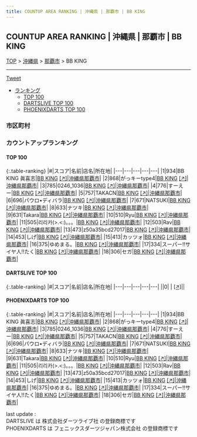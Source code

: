 ```yaml
---
title: COUNTUP AREA RANKING | 沖縄県 | 那覇市 | BB KING
---
```

## COUNTUP AREA RANKING | 沖縄県 | 那覇市 | BB KING

[TOP](/darts/rank/) > [沖縄県](/darts/rank/沖縄県/) > [那覇市](/darts/rank/沖縄県/那覇市/) > BB KING

___

<a href="https://twitter.com/share?ref_src=twsrc%5Etfw" data-text="COUNTUP AREA RANKING | 沖縄県那覇市BB KING" class="twitter-share-button" data-hashtags="DARTSLIVE,PHOENIXDARTS,darts,ダーツ" data-show-count="false">Tweet</a>

* [ランキング](#カウントアップランキング)
    * [TOP 100](#top-100)
    * [DARTSLIVE TOP 100](#dartslive-top-100)
    * [PHOENIXDARTS TOP 100](#phoenixdarts-top-100)

### 市区町村

<ul>

</ul>

### カウントアップランキング

#### TOP 100



{:.table-ranking}
|#|スコア|名前|店名|所在地|
|---|---|---|---|---|
|1|934|<span class="rank-name-pd">BB KING 眞喜志</span>|<a href="/darts/rank/shops/95266.html">BB KING</a> <a href="https://vs.phoenixdarts.com/jp/shop/shopDetailInfo/s_95266?s_seq=95266">[↗]</a>|<a href="/darts/rank/沖縄県/那覇市">沖縄県那覇市</a>|
|2|868|<span class="rank-name-pd">がっキーtype4</span>|<a href="/darts/rank/shops/95266.html">BB KING</a> <a href="https://vs.phoenixdarts.com/jp/shop/shopDetailInfo/s_95266?s_seq=95266">[↗]</a>|<a href="/darts/rank/沖縄県/那覇市">沖縄県那覇市</a>|
|3|785|<span class="rank-name-pd">0246_1036</span>|<a href="/darts/rank/shops/95266.html">BB KING</a> <a href="https://vs.phoenixdarts.com/jp/shop/shopDetailInfo/s_95266?s_seq=95266">[↗]</a>|<a href="/darts/rank/沖縄県/那覇市">沖縄県那覇市</a>|
|4|776|<span class="rank-name-pd">すーえー</span>|<a href="/darts/rank/shops/95266.html">BB KING</a> <a href="https://vs.phoenixdarts.com/jp/shop/shopDetailInfo/s_95266?s_seq=95266">[↗]</a>|<a href="/darts/rank/沖縄県/那覇市">沖縄県那覇市</a>|
|5|757|<span class="rank-name-pd">TAKACN</span>|<a href="/darts/rank/shops/95266.html">BB KING</a> <a href="https://vs.phoenixdarts.com/jp/shop/shopDetailInfo/s_95266?s_seq=95266">[↗]</a>|<a href="/darts/rank/沖縄県/那覇市">沖縄県那覇市</a>|
|6|696|<span class="rank-name-pd">パウロ•ディバラ</span>|<a href="/darts/rank/shops/95266.html">BB KING</a> <a href="https://vs.phoenixdarts.com/jp/shop/shopDetailInfo/s_95266?s_seq=95266">[↗]</a>|<a href="/darts/rank/沖縄県/那覇市">沖縄県那覇市</a>|
|7|671|<span class="rank-name-pd">NATSUKI</span>|<a href="/darts/rank/shops/95266.html">BB KING</a> <a href="https://vs.phoenixdarts.com/jp/shop/shopDetailInfo/s_95266?s_seq=95266">[↗]</a>|<a href="/darts/rank/沖縄県/那覇市">沖縄県那覇市</a>|
|8|633|<span class="rank-name-pd">ナツキ</span>|<a href="/darts/rank/shops/95266.html">BB KING</a> <a href="https://vs.phoenixdarts.com/jp/shop/shopDetailInfo/s_95266?s_seq=95266">[↗]</a>|<a href="/darts/rank/沖縄県/那覇市">沖縄県那覇市</a>|
|9|631|<span class="rank-name-pd">Takara</span>|<a href="/darts/rank/shops/95266.html">BB KING</a> <a href="https://vs.phoenixdarts.com/jp/shop/shopDetailInfo/s_95266?s_seq=95266">[↗]</a>|<a href="/darts/rank/沖縄県/那覇市">沖縄県那覇市</a>|
|10|510|<span class="rank-name-pd">Ryu</span>|<a href="/darts/rank/shops/95266.html">BB KING</a> <a href="https://vs.phoenixdarts.com/jp/shop/shopDetailInfo/s_95266?s_seq=95266">[↗]</a>|<a href="/darts/rank/沖縄県/那覇市">沖縄県那覇市</a>|
|11|505|<span class="rank-name-pd">리리카⁠(&gt;⁠.⁠&lt;⁠:⁠)。。。</span>|<a href="/darts/rank/shops/95266.html">BB KING</a> <a href="https://vs.phoenixdarts.com/jp/shop/shopDetailInfo/s_95266?s_seq=95266">[↗]</a>|<a href="/darts/rank/沖縄県/那覇市">沖縄県那覇市</a>|
|12|503|<span class="rank-name-pd">Rav</span>|<a href="/darts/rank/shops/95266.html">BB KING</a> <a href="https://vs.phoenixdarts.com/jp/shop/shopDetailInfo/s_95266?s_seq=95266">[↗]</a>|<a href="/darts/rank/沖縄県/那覇市">沖縄県那覇市</a>|
|13|473|<span class="rank-name-pd">z50a35bcd27017</span>|<a href="/darts/rank/shops/95266.html">BB KING</a> <a href="https://vs.phoenixdarts.com/jp/shop/shopDetailInfo/s_95266?s_seq=95266">[↗]</a>|<a href="/darts/rank/沖縄県/那覇市">沖縄県那覇市</a>|
|14|453|<span class="rank-name-pd">しげ</span>|<a href="/darts/rank/shops/95266.html">BB KING</a> <a href="https://vs.phoenixdarts.com/jp/shop/shopDetailInfo/s_95266?s_seq=95266">[↗]</a>|<a href="/darts/rank/沖縄県/那覇市">沖縄県那覇市</a>|
|15|413|<span class="rank-name-pd">カッツォ</span>|<a href="/darts/rank/shops/95266.html">BB KING</a> <a href="https://vs.phoenixdarts.com/jp/shop/shopDetailInfo/s_95266?s_seq=95266">[↗]</a>|<a href="/darts/rank/沖縄県/那覇市">沖縄県那覇市</a>|
|16|375|<span class="rank-name-pd">ゆめまる。</span>|<a href="/darts/rank/shops/95266.html">BB KING</a> <a href="https://vs.phoenixdarts.com/jp/shop/shopDetailInfo/s_95266?s_seq=95266">[↗]</a>|<a href="/darts/rank/沖縄県/那覇市">沖縄県那覇市</a>|
|17|334|<span class="rank-name-pd">スーパー!!サイヤ人!!たく</span>|<a href="/darts/rank/shops/95266.html">BB KING</a> <a href="https://vs.phoenixdarts.com/jp/shop/shopDetailInfo/s_95266?s_seq=95266">[↗]</a>|<a href="/darts/rank/沖縄県/那覇市">沖縄県那覇市</a>|
|18|306|<span class="rank-name-pd">セガ</span>|<a href="/darts/rank/shops/95266.html">BB KING</a> <a href="https://vs.phoenixdarts.com/jp/shop/shopDetailInfo/s_95266?s_seq=95266">[↗]</a>|<a href="/darts/rank/沖縄県/那覇市">沖縄県那覇市</a>|


#### DARTSLIVE TOP 100



{:.table-ranking}
|#|スコア|名前|店名|所在地|
|---|---|---|---|---|
||0|<span class="rank-name-dl"> </span>|<a href="/darts/rank/shops/.html"></a> <a href="">[↗]</a>|<a href="/darts/rank//"></a>|


#### PHOENIXDARTS TOP 100



{:.table-ranking}
|#|スコア|名前|店名|所在地|
|---|---|---|---|---|
|1|934|<span class="rank-name-pd">BB KING 眞喜志</span>|<a href="/darts/rank/shops/95266.html">BB KING</a> <a href="https://vs.phoenixdarts.com/jp/shop/shopDetailInfo/s_95266?s_seq=95266">[↗]</a>|<a href="/darts/rank/沖縄県/那覇市">沖縄県那覇市</a>|
|2|868|<span class="rank-name-pd">がっキーtype4</span>|<a href="/darts/rank/shops/95266.html">BB KING</a> <a href="https://vs.phoenixdarts.com/jp/shop/shopDetailInfo/s_95266?s_seq=95266">[↗]</a>|<a href="/darts/rank/沖縄県/那覇市">沖縄県那覇市</a>|
|3|785|<span class="rank-name-pd">0246_1036</span>|<a href="/darts/rank/shops/95266.html">BB KING</a> <a href="https://vs.phoenixdarts.com/jp/shop/shopDetailInfo/s_95266?s_seq=95266">[↗]</a>|<a href="/darts/rank/沖縄県/那覇市">沖縄県那覇市</a>|
|4|776|<span class="rank-name-pd">すーえー</span>|<a href="/darts/rank/shops/95266.html">BB KING</a> <a href="https://vs.phoenixdarts.com/jp/shop/shopDetailInfo/s_95266?s_seq=95266">[↗]</a>|<a href="/darts/rank/沖縄県/那覇市">沖縄県那覇市</a>|
|5|757|<span class="rank-name-pd">TAKACN</span>|<a href="/darts/rank/shops/95266.html">BB KING</a> <a href="https://vs.phoenixdarts.com/jp/shop/shopDetailInfo/s_95266?s_seq=95266">[↗]</a>|<a href="/darts/rank/沖縄県/那覇市">沖縄県那覇市</a>|
|6|696|<span class="rank-name-pd">パウロ•ディバラ</span>|<a href="/darts/rank/shops/95266.html">BB KING</a> <a href="https://vs.phoenixdarts.com/jp/shop/shopDetailInfo/s_95266?s_seq=95266">[↗]</a>|<a href="/darts/rank/沖縄県/那覇市">沖縄県那覇市</a>|
|7|671|<span class="rank-name-pd">NATSUKI</span>|<a href="/darts/rank/shops/95266.html">BB KING</a> <a href="https://vs.phoenixdarts.com/jp/shop/shopDetailInfo/s_95266?s_seq=95266">[↗]</a>|<a href="/darts/rank/沖縄県/那覇市">沖縄県那覇市</a>|
|8|633|<span class="rank-name-pd">ナツキ</span>|<a href="/darts/rank/shops/95266.html">BB KING</a> <a href="https://vs.phoenixdarts.com/jp/shop/shopDetailInfo/s_95266?s_seq=95266">[↗]</a>|<a href="/darts/rank/沖縄県/那覇市">沖縄県那覇市</a>|
|9|631|<span class="rank-name-pd">Takara</span>|<a href="/darts/rank/shops/95266.html">BB KING</a> <a href="https://vs.phoenixdarts.com/jp/shop/shopDetailInfo/s_95266?s_seq=95266">[↗]</a>|<a href="/darts/rank/沖縄県/那覇市">沖縄県那覇市</a>|
|10|510|<span class="rank-name-pd">Ryu</span>|<a href="/darts/rank/shops/95266.html">BB KING</a> <a href="https://vs.phoenixdarts.com/jp/shop/shopDetailInfo/s_95266?s_seq=95266">[↗]</a>|<a href="/darts/rank/沖縄県/那覇市">沖縄県那覇市</a>|
|11|505|<span class="rank-name-pd">리리카⁠(&gt;⁠.⁠&lt;⁠:⁠)。。。</span>|<a href="/darts/rank/shops/95266.html">BB KING</a> <a href="https://vs.phoenixdarts.com/jp/shop/shopDetailInfo/s_95266?s_seq=95266">[↗]</a>|<a href="/darts/rank/沖縄県/那覇市">沖縄県那覇市</a>|
|12|503|<span class="rank-name-pd">Rav</span>|<a href="/darts/rank/shops/95266.html">BB KING</a> <a href="https://vs.phoenixdarts.com/jp/shop/shopDetailInfo/s_95266?s_seq=95266">[↗]</a>|<a href="/darts/rank/沖縄県/那覇市">沖縄県那覇市</a>|
|13|473|<span class="rank-name-pd">z50a35bcd27017</span>|<a href="/darts/rank/shops/95266.html">BB KING</a> <a href="https://vs.phoenixdarts.com/jp/shop/shopDetailInfo/s_95266?s_seq=95266">[↗]</a>|<a href="/darts/rank/沖縄県/那覇市">沖縄県那覇市</a>|
|14|453|<span class="rank-name-pd">しげ</span>|<a href="/darts/rank/shops/95266.html">BB KING</a> <a href="https://vs.phoenixdarts.com/jp/shop/shopDetailInfo/s_95266?s_seq=95266">[↗]</a>|<a href="/darts/rank/沖縄県/那覇市">沖縄県那覇市</a>|
|15|413|<span class="rank-name-pd">カッツォ</span>|<a href="/darts/rank/shops/95266.html">BB KING</a> <a href="https://vs.phoenixdarts.com/jp/shop/shopDetailInfo/s_95266?s_seq=95266">[↗]</a>|<a href="/darts/rank/沖縄県/那覇市">沖縄県那覇市</a>|
|16|375|<span class="rank-name-pd">ゆめまる。</span>|<a href="/darts/rank/shops/95266.html">BB KING</a> <a href="https://vs.phoenixdarts.com/jp/shop/shopDetailInfo/s_95266?s_seq=95266">[↗]</a>|<a href="/darts/rank/沖縄県/那覇市">沖縄県那覇市</a>|
|17|334|<span class="rank-name-pd">スーパー!!サイヤ人!!たく</span>|<a href="/darts/rank/shops/95266.html">BB KING</a> <a href="https://vs.phoenixdarts.com/jp/shop/shopDetailInfo/s_95266?s_seq=95266">[↗]</a>|<a href="/darts/rank/沖縄県/那覇市">沖縄県那覇市</a>|
|18|306|<span class="rank-name-pd">セガ</span>|<a href="/darts/rank/shops/95266.html">BB KING</a> <a href="https://vs.phoenixdarts.com/jp/shop/shopDetailInfo/s_95266?s_seq=95266">[↗]</a>|<a href="/darts/rank/沖縄県/那覇市">沖縄県那覇市</a>|


<div class="footer border-top border-gray-light mt-5 pt-3 text-right text-gray">
    last update : <span style="font-weight: italic" id="foot_last_modified"></span><br />
    DARTSLIVE は 株式会社ダーツライブ社 の登録商標です<br />
    PHOENIXDARTS は フェニックスダーツジャパン株式会社 の登録商標です<br />
</div>

<script src="https://cdnjs.cloudflare.com/ajax/libs/jquery.tablesorter/2.31.3/js/jquery.tablesorter.min.js" integrity="sha512-qzgd5cYSZcosqpzpn7zF2ZId8f/8CHmFKZ8j7mU4OUXTNRd5g+ZHBPsgKEwoqxCtdQvExE5LprwwPAgoicguNg==" crossorigin="anonymous" referrerpolicy="no-referrer"></script>
<link rel="stylesheet" href="https://cdnjs.cloudflare.com/ajax/libs/jquery.tablesorter/2.31.3/css/theme.default.min.css" integrity="sha512-wghhOJkjQX0Lh3NSWvNKeZ0ZpNn+SPVXX1Qyc9OCaogADktxrBiBdKGDoqVUOyhStvMBmJQ8ZdMHiR3wuEq8+w==" crossorigin="anonymous" referrerpolicy="no-referrer" />
<script>
$(function() {
    $(".table-ranking").tablesorter({sortList:[[0, 0]]});
    $("#foot_last_modified").text(formatDate(new Date(document.lastModified), 'yyyy-MM-dd HH:mm:ss'));
});
</script>

<script async src="https://platform.twitter.com/widgets.js" charset="utf-8"></script>